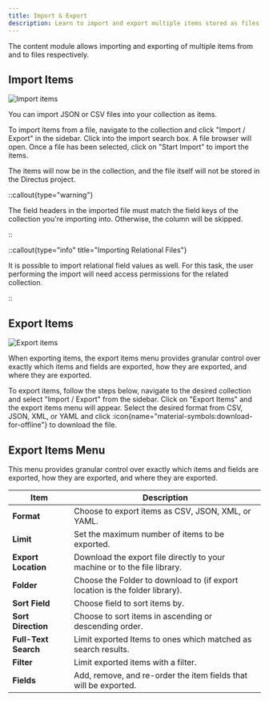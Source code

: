 ```yaml
---
title: Import & Export
description: Learn to import and export multiple items stored as files using Directus.
---
```


The content module allows importing and exporting of multiple items from and to files respectively.

## Import Items

![Import items](https://product-team.directus.app/assets/5c0b44e2-8fdd-4050-b1f1-602e40555af8.webp)

You can import JSON or CSV files into your collection as items.

To import Items from a file, navigate to the collection and click "Import / Export" in the sidebar. Click into the import search box. A file browser will open. Once a file has been selected, click on "Start Import" to import the items.

The items will now be in the collection, and the file itself will not be stored in the Directus project.

::callout{type="warning"}

The field headers in the imported file must match the field keys of the collection you're importing into. Otherwise, the column will be skipped.

::

::callout{type="info" title="Importing Relational Files"}

It is possible to import relational field values as well. For this task, the user performing the import will need access
permissions for the related collection.

::

## Export Items

![Export items](https://product-team.directus.app/assets/6253cd72-005d-4551-b3fd-72acd33e47f6.webp)

When exporting items, the export items menu provides granular control over exactly which items and
fields are exported, how they are exported, and where they are exported.

To export items, follow the steps below, navigate to the desired collection and select "Import / Export" from the sidebar. Click on "Export Items" and the export items menu will appear. Select the desired format from CSV, JSON, XML, or YAML and click :icon{name="material-symbols:download-for-offline"} to download the file.

## Export Items Menu

This menu provides granular control over exactly which items and fields are exported, how they are exported, and where
they are exported.

| Item | Description |
|---|---|
| **Format** | Choose to export items as CSV, JSON, XML, or YAML. |
| **Limit** | Set the maximum number of items to be exported. |
| **Export Location** | Download the export file directly to your machine or to the file library. |
| **Folder** | Choose the Folder to download to (if export location is the folder library). |
| **Sort Field** | Choose field to sort items by. |
| **Sort Direction** | Choose to sort items in ascending or descending order. |
| **Full-Text Search** | Limit exported Items to ones which matched as search results. |
| **Filter** | Limit exported items with a filter. |
| **Fields** | Add, remove, and re-order the item fields that will be exported.  |
